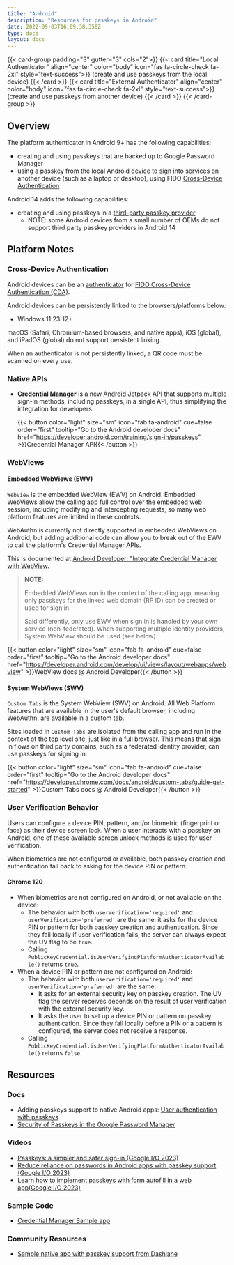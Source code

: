 ```yaml
---
title: "Android"
description: "Resources for passkeys in Android"
date: 2022-09-03T16:09:38.358Z
type: docs
layout: docs
---
```


{{< card-group padding="3" gutter="3" cols="2">}}
    {{< card title="Local Authenticator" align="center" color="body" icon="fas fa-circle-check fa-2xl" style="text-success">}}
        (create and use passkeys from the local device)
    {{< /card >}}
    {{< card title="External Authenticator" align="center" color="body" icon="fas fa-circle-check fa-2xl" style="text-success">}}
        (create and use passkeys from another device)
    {{< /card >}}
{{< /card-group >}}

## Overview

The platform authenticator in Android 9+ has the following capabilities:

- creating and using passkeys that are backed up to Google Password Manager
- using a passkey from the local Android device to sign into services on another device (such as a laptop or desktop), using FIDO [Cross-Device Authentication](/terms#cross-device-authentication-cda)

Android 14 adds the following capabilities:

- creating and using passkeys in a [third-party passkey provider](/terms/#third-party-passkey-provider)
  - NOTE: some Android devices from a small number of OEMs do not support third party passkey providers in Android 14

## Platform Notes

### Cross-Device Authentication

Android devices can be an [authenticator](/terms/#cda-authenticator) for [FIDO Cross-Device Authentication (CDA)](/terms#cross-device-authentication-cda).

Android devices can be persistently linked to the browsers/platforms below:

- Windows 11 23H2+

macOS (Safari, Chromium-based browsers, and native apps), iOS (global), and iPadOS (global) do not support persistent linking.

When an authenticator is not persistently linked, a QR code must be scanned on every use.

### Native APIs

- **Credential Manager** is a new Android Jetpack API that supports multiple sign-in methods, including passkeys, in a single API, thus simplifying the integration for developers.

  {{< button color="light" size="sm" icon="fab fa-android" cue=false order="first" tooltip="Go to the Android developer docs" href="https://developer.android.com/training/sign-in/passkeys" >}}Credential Manager API{{< /button >}}

### WebViews

#### Embedded WebViews (EWV)

`WebView` is the embedded WebView (EWV) on Android. Embedded WebViews allow the calling app full control over the embedded web session, including modifying and intercepting requests, so many web platform features are limited in these contexts.

WebAuthn is currently not directly supported in embedded WebViews on Android, but adding additional code can allow you to break out of the EWV to call the platform's Credential Manager APIs.

This is documented at [Android Developer: "Integrate Credential Manager with WebView](https://developer.android.com/training/sign-in/credential-manager-webview).

> **NOTE:**
>
> Embedded WebViews run in the context of the calling app, meaning only passkeys for the linked web domain (RP ID) can be created or used for sign in.
>
> Said differently, only use EWV when sign in is handled by your own service (non-federated). When supporting multiple identity providers, System WebView should be used (see below).

{{< button color="light" size="sm" icon="fab fa-android" cue=false order="first" tooltip="Go to the Android developer docs" href="https://developer.android.com/develop/ui/views/layout/webapps/webview" >}}WebView docs @ Android Developer{{< /button >}}

<!-- TODO: add screenshot example -->

#### System WebViews (SWV)

`Custom Tabs` is the System WebView (SWV) on Android. All Web Platform features that are available in the user's default browser, including WebAuthn, are available in a custom tab.

Sites loaded in `Custom Tabs` are isolated from the calling app and run in the context of the top level site, just like in a full browser. This means that sign in flows on third party domains, such as a federated identity provider, can use passkeys for signing in.

{{< button color="light" size="sm" icon="fab fa-android" cue=false order="first" tooltip="Go to the Android developer docs" href="https://developer.chrome.com/docs/android/custom-tabs/guide-get-started" >}}Custom Tabs docs @ Android Developer{{< /button >}}

<!-- TODO: add screenshot example -->

### User Verification Behavior

Users can configure a device PIN, pattern, and/or biometric (fingerprint or face) as their device screen lock. When a user interacts with a passkey on Android, one of these available screen unlock methods is used for user verification.

When biometrics are not configured or available, both passkey creation and authentication fall back to asking for the device PIN or pattern.

#### Chrome 120

- When biometrics are not configured on Android, or not available on the device:
  - The behavior with both `userVerification='required'` and `userVerification='preferred'` are the same: it asks for the device PIN or pattern for both passkey creation and authentication. Since they fail locally if user verification fails, the server can always expect the UV flag to be `true`.
  - Calling `PublicKeyCredential.isUserVerifyingPlatformAuthenticatorAvailable()` returns `true`.
- When a device PIN or pattern are not configured on Android:
  - The behavior with both `userVerification='required'` and `userVerification='preferred'` are the same:
    - It asks for an external security key on passkey creation. The UV flag the server receives depends on the result of user verification with the external security key.
    - It asks the user to set up a device PIN or pattern on passkey authentication. Since they fail locally before a PIN or a pattern is configured, the server does not receive a response.
  - Calling `PublicKeyCredential.isUserVerifyingPlatformAuthenticatorAvailable()` returns `false`.

## Resources

### Docs

- Adding passkeys support to native Android apps: [User authentication with passkeys](https://developer.android.com/design/ui/mobile/guides/patterns/passkeys)
- [Security of Passkeys in the Google Password Manager](https://security.googleblog.com/2022/10/SecurityofPasskeysintheGooglePasswordManager.html)

### Videos

- [Passkeys: a simpler and safer sign-in (Google I/O 2023)](https://www.youtube.com/watch?v=SF8ueIn2Nlc)
- [Reduce reliance on passwords in Android apps with passkey support (Google I/O 2023)](https://www.youtube.com/watch?v=36peNZUlgzU)
- [Learn how to implement passkeys with form autofill in a web app(Google I/O 2023)](https://www.youtube.com/watch?v=_qSCYiU_Yr4)

### Sample Code

- [Credential Manager Sample app](https://github.com/android/identity-samples/tree/main/CredentialManager)

### Community Resources

- [Sample native app with passkey support from Dashlane](https://github.com/Dashlane/android-passkey-example)
